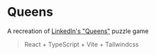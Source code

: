# Queens

A recreation of [ LinkedIn's "Queens"](https://www.linkedin.com/games/queens/) puzzle game

> React + TypeScript + Vite + Tailwindcss